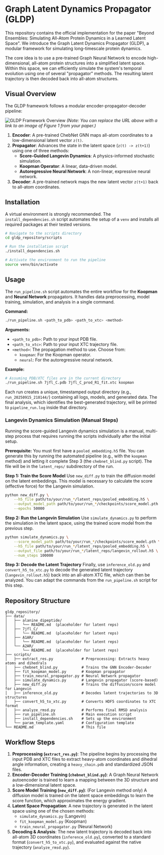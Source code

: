 # Graph Latent Dynamics Propagator (GLDP)

This repository contains the official implementation for the paper "Beyond Ensembles: Simulating All-Atom Protein Dynamics in a Learned Latent Space". We introduce the Graph Latent Dynamics Propagator (GLDP), a modular framework for simulating long-timescale protein dynamics.

The core idea is to use a pre-trained Graph Neural Network to encode high-dimensional, all-atom protein structures into a simplified latent space. Within this space, we can efficiently simulate the system's temporal evolution using one of several "propagator" methods. The resulting latent trajectory is then decoded back into all-atom structures.

## Visual Overview

The GLDP framework follows a modular encoder-propagator-decoder pipeline:

![GLDP Framework Overview]([https://i.imgur.com/0IZ1tXi.png](https://imgur.com/a/0IZ1tXi.png))
*(Note: You can replace the URL above with a link to an image of Figure 1 from your paper.)*

1.  **Encoder**: A pre-trained ChebNet GNN maps all-atom coordinates to a low-dimensional latent vector `z(t)`.
2.  **Propagator**: Advances the state in the latent space (`z(t) -> z(t+1)`) using one of three methods:
    *   **Score-Guided Langevin Dynamics**: A physics-informed stochastic simulation.
    *   **Koopman Operator**: A linear, data-driven model.
    *   **Autoregressive Neural Network**: A non-linear, expressive neural network.
3.  **Decoder**: A pre-trained network maps the new latent vector `z(t+1)` back to all-atom coordinates.

## Installation

A virtual environment is strongly recommended. The `install_dependencies.sh` script automates the setup of a `venv` and installs all required packages at their tested versions.

```bash
# Navigate to the scripts directory
cd gldp_repository/scripts

# Run the installation script
./install_dependencies.sh

# Activate the environment to run the pipeline
source venv/bin/activate
```

## Usage

The `run_pipeline.sh` script automates the entire workflow for the **Koopman** and **Neural Network** propagators. It handles data preprocessing, model training, simulation, and analysis in a single command.

**Command:**
```bash
./run_pipeline.sh <path_to_pdb> <path_to_xtc> <method>
```

**Arguments:**
*   `<path_to_pdb>`: Path to your input PDB file.
*   `<path_to_xtc>`: Path to your input XTC trajectory file.
*   `<method>`: The propagation method to use. Choose from:
    *   `koopman`: For the Koopman operator.
    *   `neural`: For the autoregressive neural network.

**Example:**
```bash
# Assuming PDB/XTC files are in the current directory
./run_pipeline.sh 7jfl_C.pdb 7jfl_C_prod_R1_fit.xtc koopman
```

Each run creates a unique, timestamped output directory (e.g., `run_20250915_210144/`) containing all logs, models, and generated data. The final analysis, which identifies the best-generated trajectory, will be printed to `pipeline_run.log` inside that directory.

### Langevin Dynamics Simulation (Manual Steps)

Running the score-guided Langevin dynamics simulation is a manual, multi-step process that requires running the scripts individually after the initial setup.

**Prerequisite:** You must first have a `pooled_embedding.h5` file. You can generate this by running the automated pipeline (e.g., with the `koopman` method) and letting it complete Step 3 (the `chebnet_blind.py` script). The file will be in the `latent_reps/` subdirectory of the run.

**Step 1: Train the Score Model**
Use `new_diff.py` to train the diffusion model on the latent embeddings. This model is necessary to calculate the score (effective force) for the Langevin simulation.
```bash
python new_diff.py \
    --h5_file path/to/your/run_*/latent_reps/pooled_embedding.h5 \
    --output_model_path path/to/your/run_*/checkpoints/score_model.pth \
    --epochs 50000
```

**Step 2: Run the Langevin Simulation**
Use `simulate_dynamics.py` to perform the simulation in the latent space, using the trained score model from the previous step.
```bash
python simulate_dynamics.py \
    --score_model_path path/to/your/run_*/checkpoints/score_model.pth \
    --h5_file path/to/your/run_*/latent_reps/pooled_embedding.h5 \
    --output_file path/to/your/run_*/latent_reps/langevin_rollout.h5 \
    --num_steps 100000
```

**Step 3: Decode the Latent Trajectory**
Finally, use `inference_old.py` and `convert_h5_to_xtc.py` to decode the generated latent trajectory (`langevin_rollout.h5`) back into an all-atom XTC file, which can then be analyzed. You can adapt the commands from the `run_pipeline.sh` script for this step.

## Repository Structure

```
gldp_repository/
├── data/
│   ├── alanine_dipeptide/
│   │   └── README.md  (placeholder for latent reps)
│   ├── 7jfl_C/
│   │   └── README.md  (placeholder for latent reps)
│   ├── A1AR/
│   │   └── README.md  (placeholder for latent reps)
│   └── A2AR/
│       └── README.md  (placeholder for latent reps)
├── scripts/
│   ├── extract_res.py             # Preprocessing: Extracts heavy atoms and dihedrals
│   ├── chebnet_blind.py           # Trains the GNN Encoder-Decoder
│   ├── fit_koopman_model.py       # Koopman propagator
│   ├── train_neural_propagator.py # Neural Network propagator
│   ├── simulate_dynamics.py       # Langevin propagator (score-based)
│   ├── new_diff.py                # Trains the diffusion/score model for Langevin
│   ├── inference_old.py           # Decodes latent trajectories to 3D structures
│   ├── convert_h5_to_xtc.py       # Converts HDF5 coordinates to XTC format
│   ├── analyze_rmsd.py            # Performs final RMSD analysis
│   ├── run_pipeline.sh            # Main execution script
│   ├── install_dependencies.sh    # Sets up the environment
│   └── param_template.yaml        # Configuration template
└── README.md                      # This file
```

## Workflow Steps

1.  **Preprocessing (`extract_res.py`)**: The pipeline begins by processing the input PDB and XTC files to extract heavy-atom coordinates and dihedral angle information, creating a `heavy_chain.pdb` and standardized JSON files.
2.  **Encoder-Decoder Training (`chebnet_blind.py`)**: A Graph Neural Network autoencoder is trained to learn a mapping between the 3D structure and a low-dimensional latent space.
3.  **Score Model Training (`new_diff.py`)**: (For Langevin method only) A diffusion model is trained on the latent space embeddings to learn the score function, which approximates the energy gradient.
4.  **Latent Space Propagation**: A new trajectory is generated in the latent space using one of the chosen methods:
    *   `simulate_dynamics.py` (Langevin)
    *   `fit_koopman_model.py` (Koopman)
    *   `train_neural_propagator.py` (Neural Network)
5.  **Decoding & Analysis**: The new latent trajectory is decoded back into all-atom 3D coordinates (`inference_old.py`), converted to a standard format (`convert_h5_to_xtc.py`), and evaluated against the native trajectory (`analyze_rmsd.py`).


